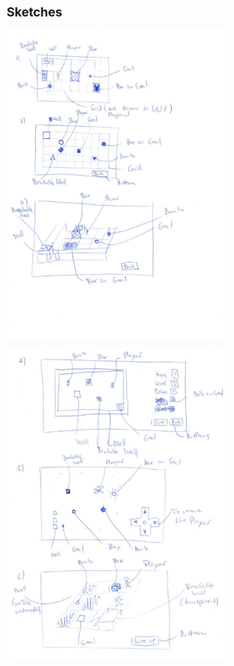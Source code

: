 # Sketches

![Sketches 01-03](sketches/sketch_01-03.jpg)

![Sketches 03-06](sketches/sketch_04-06.jpg)
